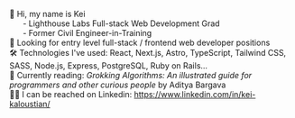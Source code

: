 👋 Hi, my name is Kei  
      - Lighthouse Labs Full-stack Web Development Grad  
      - Former Civil Engineer-in-Training  
🔎 Looking for entry level full-stack / frontend web developer positions  
🛠️ Technologies I've used: React, Next.js, Astro, TypeScript, Tailwind CSS, SASS, Node.js, Express, PostgreSQL, Ruby on Rails...  
📖 Currently reading: _Grokking Algorithms: An illustrated guide for programmers and other curious people_ by Aditya Bargava  
👨‍💼 I can be reached on Linkedin: https://www.linkedin.com/in/kei-kaloustian/
